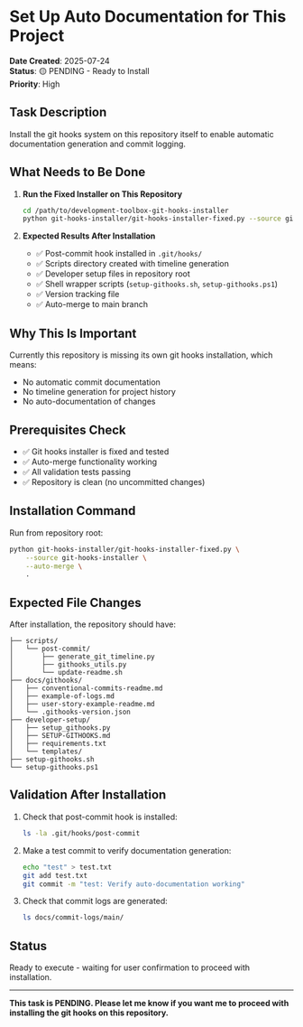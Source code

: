 # Set Up Auto Documentation for This Project

**Date Created**: 2025-07-24  
**Status**: 🟡 PENDING - Ready to Install  
**Priority**: High  

## Task Description

Install the git hooks system on this repository itself to enable automatic documentation generation and commit logging.

## What Needs to Be Done

1. **Run the Fixed Installer on This Repository**
   ```bash
   cd /path/to/development-toolbox-git-hooks-installer
   python git-hooks-installer/git-hooks-installer-fixed.py --source git-hooks-installer --auto-merge .
   ```

2. **Expected Results After Installation**
   - ✅ Post-commit hook installed in `.git/hooks/`
   - ✅ Scripts directory created with timeline generation
   - ✅ Developer setup files in repository root
   - ✅ Shell wrapper scripts (`setup-githooks.sh`, `setup-githooks.ps1`)
   - ✅ Version tracking file
   - ✅ Auto-merge to main branch

## Why This Is Important

Currently this repository is missing its own git hooks installation, which means:
- No automatic commit documentation
- No timeline generation for project history
- No auto-documentation of changes

## Prerequisites Check

- ✅ Git hooks installer is fixed and tested
- ✅ Auto-merge functionality working
- ✅ All validation tests passing
- ✅ Repository is clean (no uncommitted changes)

## Installation Command

Run from repository root:
```bash
python git-hooks-installer/git-hooks-installer-fixed.py \
    --source git-hooks-installer \
    --auto-merge \
    .
```

## Expected File Changes

After installation, the repository should have:
```
├── scripts/
│   └── post-commit/
│       ├── generate_git_timeline.py
│       ├── githooks_utils.py
│       └── update-readme.sh
├── docs/githooks/
│   ├── conventional-commits-readme.md
│   ├── example-of-logs.md
│   ├── user-story-example-readme.md
│   └── .githooks-version.json
├── developer-setup/
│   ├── setup_githooks.py
│   ├── SETUP-GITHOOKS.md
│   ├── requirements.txt
│   └── templates/
├── setup-githooks.sh
└── setup-githooks.ps1
```

## Validation After Installation

1. Check that post-commit hook is installed:
   ```bash
   ls -la .git/hooks/post-commit
   ```

2. Make a test commit to verify documentation generation:
   ```bash
   echo "test" > test.txt
   git add test.txt
   git commit -m "test: Verify auto-documentation working"
   ```

3. Check that commit logs are generated:
   ```bash
   ls docs/commit-logs/main/
   ```

## Status

Ready to execute - waiting for user confirmation to proceed with installation.

---

**This task is PENDING. Please let me know if you want me to proceed with installing the git hooks on this repository.**